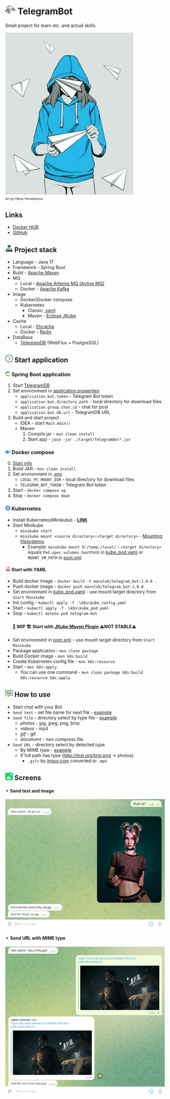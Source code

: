 # <img src="./src/main/resources/img/icon/bot.png" width="32"/> TelegramBot
Small project for learn etc. and actual skills.

<img src="./src/main/resources/img/telegram.jpg" width="" height="512" alt="Art by Olena Yemelianova"/></br><sup><sub>Art by Olena Yemelianova</sub></sup>


## Links
* [Docker HUB](https://hub.docker.com/repository/docker/marolok/telegram_bot/general)
* [GitHub](https://github.com/PavelBocharov/TelegramBot)

## <img src="./src/main/resources/img/icon/roadmap.png" width="24"/> Project stack
- Language - Java 17
- Framework - Spring Boot
- Build - [Apache Maven](https://maven.apache.org/)
- MQ
  - Local - [Apache Artemis MQ (Active MQ)](https://activemq.apache.org/components/artemis/)
  - Docker - [Apache Kafka](https://kafka.apache.org/)
- Image
  - Docker/Docker compose
  - Kubernetes
    - Classic [.yaml](https://kubernetes.io/docs/home/)
    - Maven - [Eclipse JKube](https://www.eclipse.org/jkube/)
- Cache
  - Local - [Ehcache](https://www.ehcache.org/)
  - Docker - [Redis](https://redis.io/)
- DataBase
  - [TelegramDB](https://github.com/PavelBocharov/TelegramDB) (WebFlux + PostgreSQL)

## <img src="./src/main/resources/img/icon/arrow-right.png" width="24"/> Start application
### <img src="./src/main/resources/img/icon/spring.png" width="16"/> Spring Boot application
1) Start [TelegramDB](https://github.com/PavelBocharov/TelegramDB)
2) Set environment in [application.properties](./src/main/resources/application.properties):
   - `application.bot.token` - Telegram Bot token
   - `application.bot.directory.path` - local directory for download files
   - `application.group.chat.id` - chat for post 
   - `application.bot.db.url` - TelegramDB URL
2) Build and start project
   - IDEA - start `Main.main()`
   - Maven 
     1) Compile jar - `mvn clean install`
     2) Start app - `java -jar ./target/TelegramBot*.jar`

### <img src="./src/main/resources/img/icon/docker-icon.png" width="16"/> Docker compose
0) [Start info](https://www.baeldung.com/ops/docker-compose)
1) Build JAR - `mvn clean install`
2) Set environment in [.env](./.env)
    - `LOCAL_PC_MOUNT_DIR` - local directory for download files 
    - `TELEGRAM_BOT_TOKEN` - Telegram Bot token
2) Start - `docker compose up`
3) Stop - `docker compose down`

### <img src="./src/main/resources/img/icon/kubernetes.png" width="16"/> Kubernetes
* Install Kubernetes(Minikube) - **[LINK](https://kubernetes.io/ru/docs/setup/learning-environment/minikube/)**
* Start Minikube
  * `minikube start`
  * `minikube mount <source directory>:<target directory>` - [Mounting filesystems](https://minikube.sigs.k8s.io/docs/handbook/mount/)
    * Example: `minikube mount D:/temp:/local/` - `<target directory>` equals `Pod.spec.volumes.hostPath` in [kube_pod.yaml](./k8s/kube_pod.yaml) or `MOUNT_VM_PATH` in [pom.xml](./pom.xml)

#### <img src="./src/main/resources/img/icon/yaml.png" width="16"/> Start with YAML
* Build docker image - `docker build -t marolok/telegram_bot:1.0.0 .`
* Push docker image - `docker push marolok/telegram_bot:1.0.0`
* Set environment in [kube_pod.yaml](./k8s/kube_pod.yaml) - use mount target directory from `Start Minikube`
* Init config - `kubectl apply -f .\k8s\kube_config.yaml`
* Start - `kubectl apply -f .\k8s\kube_pod.yaml`
* Stop - `kubectl delete pod telegram-bot`

#### <img src="./src/main/resources/img/icon/jkube.png" width="20"/> 🚧 WIP 🏗️ Start with [JKube Maven Plugin](https://www.eclipse.org/jkube/) ⚠️NOT STABLE⚠️
* Set environment in [pom.xml](./pom.xml) - use mount target directory from `Start Minikube`
* Package application - `mvn clean package`
* Build Docker image - `mvn k8s:build`
* Create Kubernetes config file - `mvn k8s:resource`
* Start - `mvn k8s:apply`
  * You can use one command - `mvn clean package k8s:build k8s:resource k8s:apply`

## <img src="./src/main/resources/img/icon/direction.png" width="24"/> How to use
- Start chat with your Bot
- `Send text` - set file name for next file - [example](#-send-text-and-image)
- `Send file` - directory select by type file - [example](#-send-text-and-image)
  - _photos_ - jpg, jpeg, png, bmp
  - _videos_ - mp4
  - _gif_ - gif
  - _document_ -  non compress file
- `Send URL` - directory select by detected type
  - By MIME type - [example](#-send-url-with-mime-type)
  - If full path has type (_http://test.org/test.png_ -> photos)
    - `.gifv` by [imgur.com](https://imgur.com/) converted to `.mp4`

## <img src="./src/main/resources/img/icon/image.png" width="24"/> Screens
#### ⚬ Send text and image
<img alt="" src="./src/main/resources/img/screen_1.png" width="512"/>

#### ⚬ Send URL with MIME type
<img alt="" src="./src/main/resources/img/screen_2.png" width="512"/>

